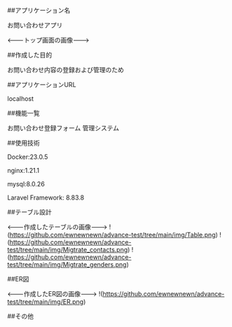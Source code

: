 ##アプリケーション名

お問い合わせアプリ

<---トップ画面の画像--->


##作成した目的

お問い合わせ内容の登録および管理のため


##アプリケーションURL

localhost


##機能一覧

お問い合わせ登録フォーム
管理システム


##使用技術

Docker:23.0.5

nginx:1.21.1

mysql:8.0.26

Laravel Framework: 8.83.8


##テーブル設計

<---作成したテーブルの画像--->
!(https://github.com/ewnewnewn/advance-test/tree/main/img/Table.png)
!(https://github.com/ewnewnewn/advance-test/tree/main/img/Migtrate_contacts.png)
!(https://github.com/ewnewnewn/advance-test/tree/main/img/Migtrate_genders.png)


##ER図

<---作成したER図の画像--->
!(https://github.com/ewnewnewn/advance-test/tree/main/img/ER.png)

##その他

